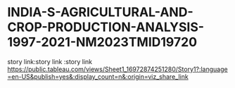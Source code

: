 # INDIA-S-AGRICULTURAL-AND-CROP-PRODUCTION-ANALYSIS-1997-2021-NM2023TMID19720
story link:story link :story link    https://public.tableau.com/views/Sheet1_16972874251280/Story1?:language=en-US&publish=yes&:display_count=n&:origin=viz_share_link
